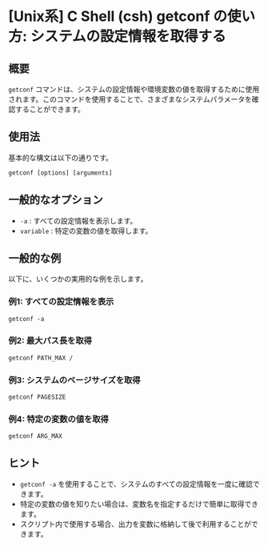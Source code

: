 # [Unix系] C Shell (csh) getconf の使い方: システムの設定情報を取得する

## 概要
`getconf` コマンドは、システムの設定情報や環境変数の値を取得するために使用されます。このコマンドを使用することで、さまざまなシステムパラメータを確認することができます。

## 使用法
基本的な構文は以下の通りです。

```csh
getconf [options] [arguments]
```

## 一般的なオプション
- `-a` : すべての設定情報を表示します。
- `variable` : 特定の変数の値を取得します。

## 一般的な例
以下に、いくつかの実用的な例を示します。

### 例1: すべての設定情報を表示
```csh
getconf -a
```

### 例2: 最大パス長を取得
```csh
getconf PATH_MAX /
```

### 例3: システムのページサイズを取得
```csh
getconf PAGESIZE
```

### 例4: 特定の変数の値を取得
```csh
getconf ARG_MAX
```

## ヒント
- `getconf -a` を使用することで、システムのすべての設定情報を一度に確認できます。
- 特定の変数の値を知りたい場合は、変数名を指定するだけで簡単に取得できます。
- スクリプト内で使用する場合、出力を変数に格納して後で利用することができます。